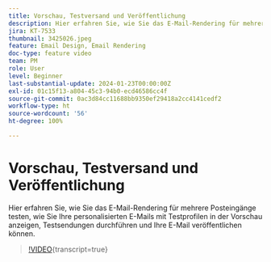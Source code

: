 ```yaml
---
title: Vorschau, Testversand und Veröffentlichung
description: Hier erfahren Sie, wie Sie das E-Mail-Rendering für mehrere Posteingänge testen, wie Sie Ihre personalisierten E-Mails mit Testprofilen in der Vorschau anzeigen, Testsendungen durchführen und Ihre E-Mail veröffentlichen können.
jira: KT-7533
thumbnail: 3425026.jpeg
feature: Email Design, Email Rendering
doc-type: feature video
team: PM
role: User
level: Beginner
last-substantial-update: 2024-01-23T00:00:00Z
exl-id: 01c15f13-a804-45c3-94b0-ecd46586cc4f
source-git-commit: 0ac3d84cc11688bb9350ef29418a2cc4141cedf2
workflow-type: ht
source-wordcount: '56'
ht-degree: 100%

---
```


# Vorschau, Testversand und Veröffentlichung

Hier erfahren Sie, wie Sie das E-Mail-Rendering für mehrere Posteingänge testen, wie Sie Ihre personalisierten E-Mails mit Testprofilen in der Vorschau anzeigen, Testsendungen durchführen und Ihre E-Mail veröffentlichen können.

>[!VIDEO](https://video.tv.adobe.com/v/3425026?quality=12&learn=on){transcript=true}
